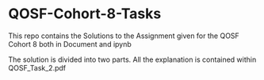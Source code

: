 # QOSF-Cohort-8-Tasks
This repo contains the Solutions to the Assignment given for the QOSF Cohort 8 both in Document and ipynb


The solution is divided into two parts. All the explanation is contained within QOSF_Task_2.pdf
